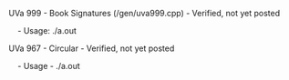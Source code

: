 UVa 999 - Book Signatures (/gen/uva999.cpp) - Verified, not yet posted

    \- Usage: ./a.out <n>

UVa 967 - Circular - Verified, not yet posted

    \- Usage - ./a.out <n>
